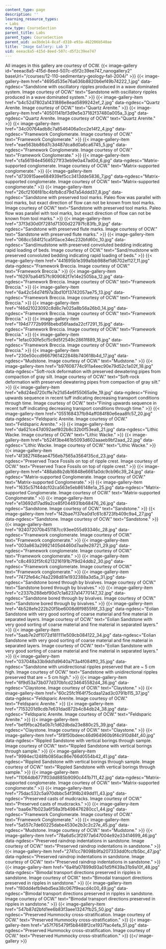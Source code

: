 ```yaml
---
content_type: page
description: ''
learning_resource_types:
- Labs
ocw_type: CourseSection
parent_title: Labs
parent_type: CourseSection
parent_uid: aa3bde14-8caf-d310-e93a-462206b540ae
title: 'Image Gallery: Lab 3'
uid: eeeac8a5-415d-8eed-507c-d5f2c39ee747
---
```


All images in this gallery are courtesy of OCW.
{{< image-gallery id="eeeac8a5-415d-8eed-507c-d5f2c39ee747_nanogallery2" baseUrl="/courses/12-110-sedimentary-geology-fall-2004/" >}}
{{< image-gallery-item href="4695d535e76a636b8820b6ef49b74222_1.jpg" data-ngdesc="Sandstone with oscillatory ripples produced in a wave dominated system. Image courtesy of OCW." text="Sandstone with oscillatory ripples produced in a wave dominated system." >}}
{{< image-gallery-item href="b4c52d7802a1431886e8ead5899242ef_2.jpg" data-ngdesc="Quartz Arenite. Image courtesy of OCW." text="Quartz Arenite." >}}
{{< image-gallery-item href="40501141bf3d9e5e37182f37480a005a_3.jpg" data-ngdesc="Quartz Arenite. Image courtesy of OCW." text="Quartz Arenite." >}}
{{< image-gallery-item href="34c00764adb8c7a8546406a0cc2e14f2_4.jpg" data-ngdesc="Framework Conglomerate. Image courtesy of OCW." text="Framework Conglomerate." >}}
{{< image-gallery-item href="eae563bb86d7c3d487dca8d0a6ca6745_5.jpg" data-ngdesc="Framework Conglomerate. Image courtesy of OCW." text="Framework Conglomerate." >}}
{{< image-gallery-item href="cfa56194e45665271f33eb9e0a47ad0d_6.jpg" data-ngdesc="Matrix-supported conglomerate. Image courtesy of OCW." text="Matrix-supported conglomerate." >}}
{{< image-gallery-item href="d730915aee684939ef5cc3413dde5836_7.jpg" data-ngdesc="Matrix-supported conglomerate. Image courtesy of OCW." text="Matrix-supported conglomerate." >}}
{{< image-gallery-item href="26cf2106f81bc4bfb8cd79d7a54ddd37_8.jpg" data-ngdesc="Sandstone with preserved tool marks. Paleo flow was parallel with tool marks, but exact direction of flow can not be known from tool marks. Image courtesy of OCW." text="Sandstone with preserved tool marks. Paleo flow was parallel with tool marks, but exact direction of flow can not be known from tool marks." >}}
{{< image-gallery-item href="37f3d30d0f7281d71300d22797fc83fb_9.jpg" data-ngdesc="Sandstone with preserved flute marks. Image courtesy of OCW." text="Sandstone with preserved flute marks." >}}
{{< image-gallery-item href="068cc584f21ca5f0ace34ec232bfd60c_10.jpg" data-ngdesc="Sand/mudstone with preserved convoluted bedding indicating rapid loading of beds. Image courtesy of OCW." text="Sand/mudstone with preserved convoluted bedding indicating rapid loading of beds." >}}
{{< image-gallery-item href="441695b1e399a1bb988ef1d6702ef127_11.jpg" data-ngdesc="Framework Breccia. Image courtesy of OCW." text="Framework Breccia." >}}
{{< image-gallery-item href="f6297ba64f57fc909082f7e14e2505ba_12.jpg" data-ngdesc="Framework Breccia. Image courtesy of OCW." text="Framework Breccia." >}}
{{< image-gallery-item href="6a42c54d74f97a3bd10f13742057ae75_13.jpg" data-ngdesc="Framework Breccia. Image courtesy of OCW." text="Framework Breccia." >}}
{{< image-gallery-item href="f46d21023092c8d8c7e025a8b56a26b0_14.jpg" data-ngdesc="Framework Breccia. Image courtesy of OCW." text="Framework Breccia." >}}
{{< image-gallery-item href="194d7772b99f8bebd56faada22cf7291_15.jpg" data-ngdesc="Framework Breccia. Image courtesy of OCW." text="Framework Breccia." >}}
{{< image-gallery-item href="1efac030fe5cf5c9d5f2549c2861f889_16.jpg" data-ngdesc="Framework Breccia. Image courtesy of OCW." text="Framework Breccia." >}}
{{< image-gallery-item href="230e50ccd9667961422848b740618b4d_17.jpg" data-ngdesc="Mudstone. Image courtesy of OCW." text="Mudstone." >}}
{{< image-gallery-item href="b97608774c911a4eec90e79d52c1a02f_18.jpg" data-ngdesc="Soft-rock deformation with preserved dewatering pipes from compaction of gray silt. Image courtesy of OCW." text="Soft-rock deformation with preserved dewatering pipes from compaction of gray silt." >}}
{{< image-gallery-item href="e8d24ed720cffe7e21d54e6f55065a9e_19.jpg" data-ngdesc="Fining upwards sequence in recent tuff indicating decreasing transport conditions through time. Image courtesy of OCW." text="Fining upwards sequence in recent tuff indicating decreasing transport conditions through time." >}}
{{< image-gallery-item href="055168437fb94aff084f80e6eaa8fc57_20.jpg" data-ngdesc="Feldsparic Arenite. Image courtesy of OCW." text="Feldsparic Arenite." >}}
{{< image-gallery-item href="da621ce47d092aef802b8c32b0f53ea8_21.jpg" data-ngdesc="Lithic Wacke. Image courtesy of OCW." text="Lithic Wacke." >}}
{{< image-gallery-item href="b524f3be461b5093d602aaaeb9bf2aad_22.jpg" data-ngdesc="Lithic Wacke. Image courtesy of OCW." text="Lithic Wacke." >}}
{{< image-gallery-item href="4f3827f48eae4756eb7565a3564f35cd_23.jpg" data-ngdesc="Preserved Trace Fossils on top of ripple crest. Image courtesy of OCW." text="Preserved Trace Fossils on top of ripple crest." >}}
{{< image-gallery-item href="488ab8b2db16848e6661a0dc9cb96c39_24.jpg" data-ngdesc="Matrix-supported Conglomerate. Image courtesy of OCW." text="Matrix-supported Conglomerate." >}}
{{< image-gallery-item href="1635c57f44dcf02ca563e5eb86148e1a_25.jpg" data-ngdesc="Matrix-supported Conglomerate. Image courtesy of OCW." text="Matrix-supported Conglomerate." >}}
{{< image-gallery-item href="e13692d17ad9a2ce85f044931bb68476_26.jpg" data-ngdesc="Sandstone. Image courtesy of OCW." text="Sandstone." >}}
{{< image-gallery-item href="f42bae7f37ea0d1c61c8723fb409c9a4_27.jpg" data-ngdesc="Sandstone. Image courtesy of OCW." text="Sandstone." >}}
{{< image-gallery-item href="924072070b451187cc93ee055d93346c_28.jpg" data-ngdesc="Framework conglomerate. Image courtesy of OCW." text="Framework conglomerate." >}}
{{< image-gallery-item href="003a863a29921405d4460d7aa9e28721_29.jpg" data-ngdesc="Framework conglomerate. Image courtesy of OCW." text="Framework conglomerate." >}}
{{< image-gallery-item href="c8c4932f5fc6213216191b7f9d24ddb2_30.jpg" data-ngdesc="Framework conglomerate. Image courtesy of OCW." text="Framework conglomerate." >}}
{{< image-gallery-item href="7472fe64c74a2298d81e1932388a3d5a_31.jpg" data-ngdesc="Sandstone bored through by bivalves. Image courtesy of OCW." text="Sandstone bored through by bivalves." >}}
{{< image-gallery-item href="c2337b288ebf90d7c1a6237a14770147_32.jpg" data-ngdesc="Sandstone bored through by bivalves. Image courtesy of OCW." text="Sandstone bored through by bivalves." >}}
{{< image-gallery-item href="4b528efe222b20f5be6008d6f9855f6f_33.jpg" data-ngdesc="Eolian Sandstone with very good sorting of coarse material and fine material in separated layers. Image courtesy of OCW." text="Eolian Sandstone with very good sorting of coarse material and fine material in separated layers." >}}
{{< image-gallery-item href="5aab7e2df1072d181111e509cb084122_34.jpg" data-ngdesc="Eolian Sandstone with very good sorting of coarse material and fine material in separated layers. Image courtesy of OCW." text="Eolian Sandstone with very good sorting of coarse material and fine material in separated layers." >}}
{{< image-gallery-item href="037048a33b9dd1d9640a7f3a4f084ff0_35.jpg" data-ngdesc="Sandstone with unidirectional ripples preserved that are ~ 5 cm high. Image courtesy of OCW." text="Sandstone with unidirectional ripples preserved that are ~ 5 cm high." >}}
{{< image-gallery-item href="6f9d53a73b077d370b1cd234645582d4_36.jpg" data-ngdesc="Claystone. Image courtesy of OCW." text="Claystone." >}}
{{< image-gallery-item href="60c25fc1f64f75cdaa12ad3c0791b115_37.jpg" data-ngdesc="Feldsparic Arenite. Image courtesy of OCW." text="Feldsparic Arenite." >}}
{{< image-gallery-item href="7153201d9cdb7e631dad872b4c84db24_38.jpg" data-ngdesc="Feldsparic Arenite. Image courtesy of OCW." text="Feldsparic Arenite." >}}
{{< image-gallery-item href="bef9fbca26a0b7c1d62dbda23e880c25_39.jpg" data-ngdesc="Claystone. Image courtesy of OCW." text="Claystone." >}}
{{< image-gallery-item href="5f8f50bdeec46d964960b9f4c910d84f_40.jpg" data-ngdesc="Rippled Sandstone with vertical borings through sample. Image courtesy of OCW." text="Rippled Sandstone with vertical borings through sample." >}}
{{< image-gallery-item href="9994ec1248fb0856ac86e766d0554b42_41.jpg" data-ngdesc="Rippled Sandstone with vertical borings through sample. Image courtesy of OCW." text="Rippled Sandstone with vertical borings through sample." >}}
{{< image-gallery-item href="11064db6771f03dd885b9090c441b711_42.jpg" data-ngdesc="Matrix-supported conglomerate. Image courtesy of OCW." text="Matrix-supported conglomerate." >}}
{{< image-gallery-item href="75dac532c5a970dbbc54f3f4b249dd11_43.jpg" data-ngdesc="Preserved casts of mudcracks. Image courtesy of OCW." text="Preserved casts of mudcracks." >}}
{{< image-gallery-item href="baa6e7fb023a6f58a3fb498476280cc1_44.jpg" data-ngdesc="Framework Conglomerate. Image courtesy of OCW." text="Framework Conglomerate." >}}
{{< image-gallery-item href="5a557c7de60225dabe4530e2b3c2c27e_45.jpg" data-ngdesc="Mudstone. Image courtesy of OCW." text="Mudstone." >}}
{{< image-gallery-item href="78a6d5c3f2977a647004e92e33414699_46.jpg" data-ngdesc="Preserved raindrop indentations in sandstone. Image courtesy of OCW." text="Preserved raindrop indentations in sandstone." >}}
{{< image-gallery-item href="2741cc78098b9fa207333dd0fccfb5bc_47.jpg" data-ngdesc="Preserved raindrop indentations in sandstone. Image courtesy of OCW." text="Preserved raindrop indentations in sandstone." >}}
{{< image-gallery-item href="6a4fa07899d93a01d5ff439a31b9a10f_48.jpg" data-ngdesc="Bimodal transport directions preserved in ripples in sandstone. Image courtesy of OCW." text="Bimodal transport directions preserved in ripples in sandstone." >}}
{{< image-gallery-item href="f80dd4efb9ebd5ea38c067f9eacd4c00_49.jpg" data-ngdesc="Bimodal transport directions preserved in ripples in sandstone. Image courtesy of OCW." text="Bimodal transport directions preserved in ripples in sandstone." >}}
{{< image-gallery-item href="547b87d2bfd1ee6b83f3aee13247fb25_50.jpg" data-ngdesc="Preserved Hummocky cross-stratification. Image courtesy of OCW." text="Preserved Hummocky cross-stratification." >}}
{{< image-gallery-item href="a57f765479f5b8488f2ce1937fac4efa_51.jpg" data-ngdesc="Preserved Hummocky cross-stratification. Image courtesy of OCW." text="Preserved Hummocky cross-stratification." >}}
{{</ image-gallery >}}